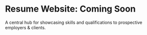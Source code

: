 <h1>Resume Website: Coming Soon</h1>

A central hub for showcasing skills and qualifications to prospective employers & clients.
